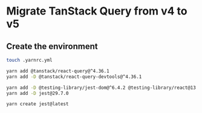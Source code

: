 # Migrate TanStack Query from v4 to v5

## Create the environment

```sh
touch .yarnrc.yml
```

```sh
yarn add @tanstack/react-query@^4.36.1
yarn add -D @tanstack/react-query-devtools@^4.36.1
```

```sh
yarn add -D @testing-library/jest-dom@^6.4.2 @testing-library/react@13.4.0
yarn add -D jest@29.7.0

yarn create jest@latest
```
